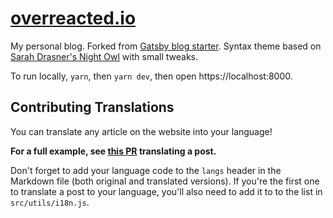 # [overreacted.io](https://overreacted.io/)

My personal blog. Forked from [Gatsby blog starter](https://github.com/gatsbyjs/gatsby-starter-blog). Syntax theme based on [Sarah Drasner's Night Owl](https://github.com/sdras/night-owl-vscode-theme/) with small tweaks.

To run locally, `yarn`, then `yarn dev`, then open https://localhost:8000.

## Contributing Translations

You can translate any article on the website into your language!

**For a full example, see [this PR](https://github.com/gaearon/overreacted.io/pull/135/files) translating a post.**

Don't forget to add your language code to the `langs` header in the Markdown file (both original and translated versions). If you're the first one to translate a post to your language, you'll also need to add it to to the list in `src/utils/i18n.js`.
